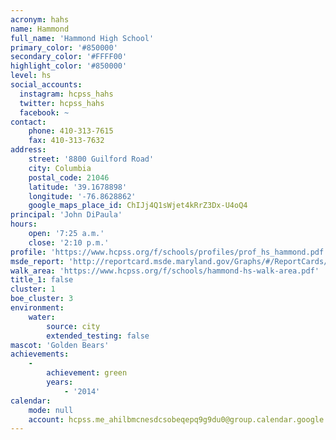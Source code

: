 ```yaml
---
acronym: hahs
name: Hammond
full_name: 'Hammond High School'
primary_color: '#850000'
secondary_color: '#FFFF00'
highlight_color: '#850000'
level: hs
social_accounts:
  instagram: hcpss_hahs
  twitter: hcpss_hahs
  facebook: ~
contact:
    phone: 410-313-7615
    fax: 410-313-7632
address:
    street: '8800 Guilford Road'
    city: Columbia
    postal_code: 21046
    latitude: '39.1678898'
    longitude: '-76.8628862'
    google_maps_place_id: ChIJj4Q1sWjet4kRrZ3Dx-U4oQ4
principal: 'John DiPaula'
hours:
    open: '7:25 a.m.'
    close: '2:10 p.m.'
profile: 'https://www.hcpss.org/f/schools/profiles/prof_hs_hammond.pdf'
msde_report: 'http://reportcard.msde.maryland.gov/Graphs/#/ReportCards/ReportCardSchool/1//1/13/0619/'
walk_area: 'https://www.hcpss.org/f/schools/hammond-hs-walk-area.pdf'
title_1: false
cluster: 1
boe_cluster: 3
environment:
    water:
        source: city
        extended_testing: false
mascot: 'Golden Bears'
achievements:
    -
        achievement: green
        years:
            - '2014'
calendar:
    mode: null
    account: hcpss.me_ahilbmcnesdcsobeqepq9g9du0@group.calendar.google.com
---
```

